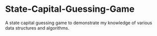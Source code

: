 # State-Capital-Guessing-Game
A state capital guessing game to demonstrate my knowledge of various data structures and algorithms.
